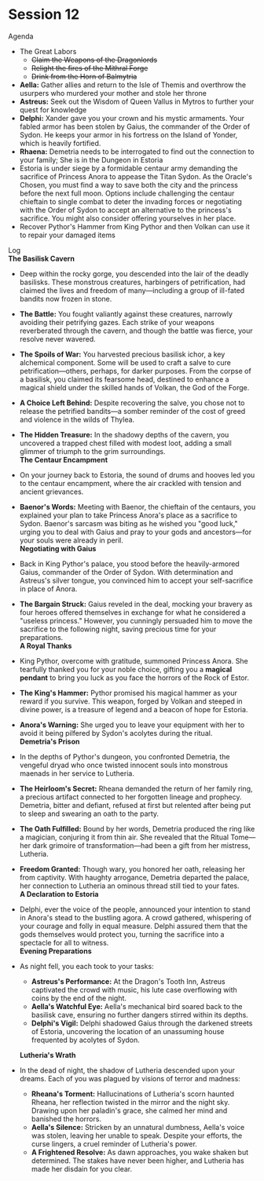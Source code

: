 # Session 12

Agenda

* The Great Labors  
  * ~~Claim the Weapons of the Dragonlords~~  
  * ~~Relight the fires of the Mithral Forge~~  
  * ~~Drink from the Horn of Balmytria~~   
* **Aella:** Gather allies and return to the Isle of Themis and overthrow the usurpers who murdered your mother and stole her throne  
* **Astreus:** Seek out the Wisdom of Queen Vallus in Mytros to further your quest for knowledge  
* **Delphi:** Xander gave you your crown and his mystic armaments. Your fabled armor has been stolen by Gaius, the commander of the Order of Sydon. He keeps your armor in his fortress on the Island of Yonder, which is heavily fortified.  
* **Rhaena:** Demetria needs to be interrogated to find out the connection to your family; She is in the Dungeon in Estoria  
* Estoria is under siege by a formidable centaur army demanding the sacrifice of Princess Anora to appease the Titan Sydon. As the Oracle's Chosen, you must find a way to save both the city and the princess before the next full moon. Options include challenging the centaur chieftain to single combat to deter the invading forces or negotiating with the Order of Sydon to accept an alternative to the princess's sacrifice. You might also consider offering yourselves in her place.  
* Recover Pythor's Hammer from King Pythor and then Volkan can use it to repair your damaged items

Log  
 **The Basilisk Cavern**

* Deep within the rocky gorge, you descended into the lair of the deadly basilisks. These monstrous creatures, harbingers of petrification, had claimed the lives and freedom of many—including a group of ill-fated bandits now frozen in stone.  
* **The Battle:** You fought valiantly against these creatures, narrowly avoiding their petrifying gazes. Each strike of your weapons reverberated through the cavern, and though the battle was fierce, your resolve never wavered.  
* **The Spoils of War:** You harvested precious basilisk ichor, a key alchemical component. Some will be used to craft a salve to cure petrification—others, perhaps, for darker purposes. From the corpse of a basilisk, you claimed its fearsome head, destined to enhance a magical shield under the skilled hands of Volkan, the God of the Forge.  
* **A Choice Left Behind:** Despite recovering the salve, you chose not to release the petrified bandits—a somber reminder of the cost of greed and violence in the wilds of Thylea.  
* **The Hidden Treasure:** In the shadowy depths of the cavern, you uncovered a trapped chest filled with modest loot, adding a small glimmer of triumph to the grim surroundings.  
  **The Centaur Encampment**  
* On your journey back to Estoria, the sound of drums and hooves led you to the centaur encampment, where the air crackled with tension and ancient grievances.  
* **Baenor's Words:** Meeting with Baenor, the chieftain of the centaurs, you explained your plan to take Princess Anora's place as a sacrifice to Sydon. Baenor's sarcasm was biting as he wished you "good luck," urging you to deal with Gaius and pray to your gods and ancestors—for your souls were already in peril.  
  **Negotiating with Gaius**  
* Back in King Pythor's palace, you stood before the heavily-armored Gaius, commander of the Order of Sydon. With determination and Astreus's silver tongue, you convinced him to accept your self-sacrifice in place of Anora.  
* **The Bargain Struck:** Gaius reveled in the deal, mocking your bravery as four heroes offered themselves in exchange for what he considered a "useless princess." However, you cunningly persuaded him to move the sacrifice to the following night, saving precious time for your preparations.  
  **A Royal Thanks**  
* King Pythor, overcome with gratitude, summoned Princess Anora. She tearfully thanked you for your noble choice, gifting you a **magical pendant** to bring you luck as you face the horrors of the Rock of Estor.  
* **The King's Hammer:** Pythor promised his magical hammer as your reward if you survive. This weapon, forged by Volkan and steeped in divine power, is a treasure of legend and a beacon of hope for Estoria.  
* **Anora's Warning:** She urged you to leave your equipment with her to avoid it being pilfered by Sydon's acolytes during the ritual.  
  **Demetria's Prison**  
* In the depths of Pythor's dungeon, you confronted Demetria, the vengeful dryad who once twisted innocent souls into monstrous maenads in her service to Lutheria.  
* **The Heirloom's Secret:** Rheana demanded the return of her family ring, a precious artifact connected to her forgotten lineage and prophecy. Demetria, bitter and defiant, refused at first but relented after being put to sleep and swearing an oath to the party.  
* **The Oath Fulfilled:** Bound by her words, Demetria produced the ring like a magician, conjuring it from thin air. She revealed that the Ritual Tome—her dark grimoire of transformation—had been a gift from her mistress, Lutheria.  
* **Freedom Granted:** Though wary, you honored her oath, releasing her from captivity. With haughty arrogance, Demetria departed the palace, her connection to Lutheria an ominous thread still tied to your fates.  
  **A Declaration to Estoria**  
* Delphi, ever the voice of the people, announced your intention to stand in Anora's stead to the bustling agora. A crowd gathered, whispering of your courage and folly in equal measure. Delphi assured them that the gods themselves would protect you, turning the sacrifice into a spectacle for all to witness.  
  **Evening Preparations**  
* As night fell, you each took to your tasks:  
  * **Astreus's Performance:** At the Dragon's Tooth Inn, Astreus captivated the crowd with music, his lute case overflowing with coins by the end of the night.  
  * **Aella's Watchful Eye:** Aella's mechanical bird soared back to the basilisk cave, ensuring no further dangers stirred within its depths.  
  * **Delphi's Vigil:** Delphi shadowed Gaius through the darkened streets of Estoria, uncovering the location of an unassuming house frequented by acolytes of Sydon.

  **Lutheria's Wrath**

* In the dead of night, the shadow of Lutheria descended upon your dreams. Each of you was plagued by visions of terror and madness:  
  * **Rheana's Torment:** Hallucinations of Lutheria's scorn haunted Rheana, her reflection twisted in the mirror and the night sky. Drawing upon her paladin's grace, she calmed her mind and banished the horrors.  
  * **Aella's Silence:** Stricken by an unnatural dumbness, Aella's voice was stolen, leaving her unable to speak. Despite your efforts, the curse lingers, a cruel reminder of Lutheria's power.  
  * **A Frightened Resolve:** As dawn approaches, you wake shaken but determined. The stakes have never been higher, and Lutheria has made her disdain for you clear.
